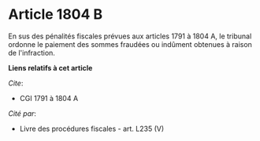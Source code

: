 # Article 1804 B

En sus des pénalités fiscales prévues aux articles 1791 à 1804 A, le tribunal ordonne le paiement des sommes fraudées ou
indûment obtenues à raison de l'infraction.

**Liens relatifs à cet article**

_Cite_:

  - CGI 1791 à 1804 A

_Cité par_:

  - Livre des procédures fiscales - art. L235 (V)
